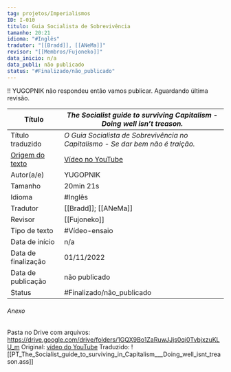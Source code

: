 ```yaml
---
tag: projetos/Imperialismos
ID: I-010
titulo: Guia Socialista de Sobrevivência
tamanho: 20:21
idioma: "#Inglês" 
tradutor: "[[Bradd]], [[ANeMa]]"
revisor: "[[Membros/Fujoneko]]"
data_inicio: n/a
data_publi: não publicado
status: "#Finalizado/não_publicado" 
---
```

!! YUGOPNIK não respondeu então vamos publicar. Aguardando última revisão.

| Título             | *The Socialist guide to surviving Capitalism - Doing well isn’t treason.*|
| ------------------ | ----------------------------------------------------------------------- |
| Título traduzido   | _O Guia Socialista de Sobrevivência no Capitalismo - Se dar bem não é traição._|
| [Origem do texto](hhttps://youtu.be/MlP0nvJSshU)  | [Vídeo no YouTube](https://youtu.be/MlP0nvJSshU)    |
| Autor(a/e)         | YUGOPNIK|
| Tamanho            | 20min 21s|
| Idioma             | #Inglês |
| Tradutor           | [[Bradd]]; [[ANeMa]]|
| Revisor            | [[Fujoneko]]|
| Tipo de texto      | #Vídeo-ensaio|
| Data de início     | n/a |
| Data de finalização| 01/11/2022|
| Data de publicação |não publicado|
|Status              | #Finalizado/não_publicado|

###### Anexo
Pasta no Drive com arquivos: https://drive.google.com/drive/folders/1GQX9Bo1ZaRuwJJjs0qi0TvbjxzuKLU_m
Original: [vídeo do YouTube](https://youtu.be/MlP0nvJSshU)
Traduzido: 
![[PT_The_Socialist_guide_to_surviving_in_Capitalism___Doing_well_isnt_treason.ass]]
